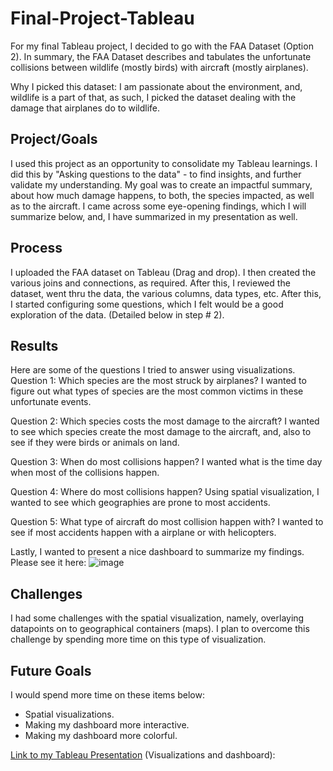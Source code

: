 # Final-Project-Tableau
For my final Tableau project, I decided to go with the FAA Dataset (Option 2).
In summary, the FAA Dataset describes and tabulates the unfortunate collisions between wildlife (mostly birds) with aircraft (mostly airplanes).

Why I picked this dataset: I am passionate about the environment, and, wildlife is a part of that, as such, I picked the dataset dealing with the damage that airplanes do to wildlife.

## Project/Goals
I used this project as an opportunity to consolidate my Tableau learnings.
I did this by "Asking questions to the data" - to find insights, and further validate my understanding.
My goal was to create an impactful summary, about how much damage happens, to both, the species impacted, as well as to the aircraft. I came across some eye-opening findings, which I will summarize below, and, I have summarized in my presentation as well.

## Process
I uploaded the FAA dataset on Tableau (Drag and drop).
I then created the various joins and connections, as required.
After this, I reviewed the dataset, went thru the data, the various columns, data types, etc.
After this, I started configuring some questions, which I felt would be a good exploration of the data.
(Detailed below in step # 2).

## Results
Here are some of the questions I tried to answer using visualizations.
Question 1: Which species are the most struck by airplanes?
I wanted to figure out what types of species are the most common victims in these unfortunate events.

Question 2: Which species costs the most damage to the aircraft?
I wanted to see which species create the most damage to the aircraft, and, also to see if they were birds or animals on land.

Question 3: When do most collisions happen?
I wanted what is the time day when most of the collisions happen.

Question 4: Where do most collisions happen?
Using spatial visualization, I wanted to see which geographies are prone to most accidents.

Question 5: What type of aircraft do most collision happen with?
I wanted to see if most accidents happen with a airplane or with helicopters.

Lastly, I wanted to present a nice dashboard to summarize my findings. 
Please see it here:
![image](https://github.com/Goraw11/Tableau/assets/157068568/966392fa-2b84-4ea0-b25a-0806fd52ca47)


## Challenges 
I had some challenges with the spatial visualization, namely, overlaying datapoints on to geographical containers (maps). I plan to overcome this challenge by spending more time on this type of visualization.

## Future Goals
I would spend more time on these items below:
- Spatial visualizations.
- Making my dashboard more interactive.
- Making my dashboard more colorful.

[Link to my Tableau Presentation](https://public.tableau.com/app/profile/gaurav.gujar3146/viz/TableauPresentationFileOption2FAADatasetGujarGAURAV/DashboardSummary?publish=yes) (Visualizations and dashboard): 